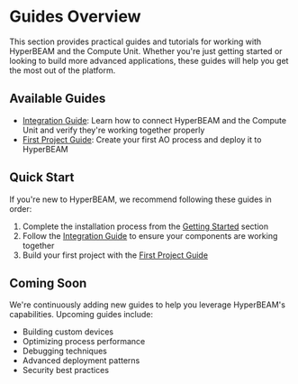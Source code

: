 # Guides Overview

This section provides practical guides and tutorials for working with HyperBEAM and the Compute Unit. Whether you're just getting started or looking to build more advanced applications, these guides will help you get the most out of the platform.

## Available Guides

- [Integration Guide](integration.md): Learn how to connect HyperBEAM and the Compute Unit and verify they're working together properly
- [First Project Guide](first-project.md): Create your first AO process and deploy it to HyperBEAM

## Quick Start

If you're new to HyperBEAM, we recommend following these guides in order:

1. Complete the installation process from the [Getting Started](../getting-started/index.md) section
2. Follow the [Integration Guide](integration.md) to ensure your components are working together
3. Build your first project with the [First Project Guide](first-project.md)

## Coming Soon

We're continuously adding new guides to help you leverage HyperBEAM's capabilities. Upcoming guides include:

- Building custom devices
- Optimizing process performance
- Debugging techniques
- Advanced deployment patterns
- Security best practices 
